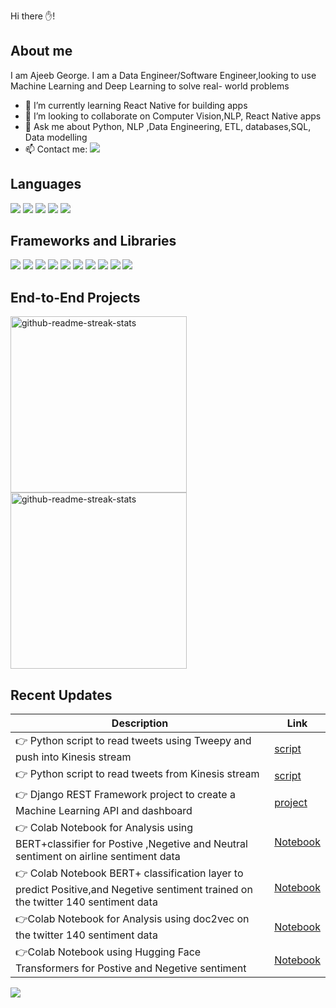 Hi there ✋!

## About me ##

I am Ajeeb George. I am a Data Engineer/Software Engineer,looking to use Machine Learning and Deep Learning to solve real- world problems

- 🌱 I’m currently learning React Native for building apps 
- 👯 I’m looking to collaborate on Computer Vision,NLP, React Native apps
- 💬 Ask me about Python, NLP ,Data Engineering, ETL, databases,SQL, Data modelling
- 📫 Contact me:   <a href="https://linkedin.com/in/ajeebgeorge" ><img src="https://img.shields.io/badge/-ajeebgeorge-blue?style=flat&logo=Linkedin&logoColor=white" /></a>




##  Languages ##
<p>
  <img src="https://img.shields.io/badge/Python-3776AB?style=for-the-badge&logo=python&logoColor=white" />
  <img src="https://img.shields.io/badge/HTML5-E34F26?style=for-the-badge&logo=html5&logoColor=white" />
  <img src="https://img.shields.io/badge/CSS3-1572B6?style=for-the-badge&logo=css3&logoColor=white" />
  <img src="https://img.shields.io/badge/JavaScript-323330?style=for-the-badge&logo=javascript&logoColor=F7DF1E" />
  <img src="https://img.shields.io/badge/perl-%2339457E.svg?style=for-the-badge&logo=perl&logoColor=white" />
 </p>
 
## Frameworks and Libraries ##
<p>
  <img src="https://img.shields.io/badge/jupyter-%23FA0F00.svg?style=for-the-badge&logo=jupyter&logoColor=white" />
  <img src="https://img.shields.io/badge/TensorFlow-%23FF6F00.svg?style=for-the-badge&logo=TensorFlow&logoColor=white" />
  <img src="https://img.shields.io/badge/Keras-%23D00000.svg?style=for-the-badge&logo=Keras&logoColor=white" />
  <img src="https://img.shields.io/badge/opencv-%23white.svg?style=for-the-badge&logo=opencv&logoColor=white" />
  <img src="https://img.shields.io/badge/scikit--learn-%23F7931E.svg?style=for-the-badge&logo=scikit-learn&logoColor=white" />
  <img src="https://img.shields.io/badge/DJANGO-REST-ff1709?style=for-the-badge&logo=django&logoColor=white&color=ff1709&labelColor=gray" />
  <img src="https://img.shields.io/badge/pandas-%23150458.svg?style=for-the-badge&logo=pandas&logoColor=white" />
  <img src="https://img.shields.io/badge/numpy-%23013243.svg?style=for-the-badge&logo=numpy&logoColor=white" />
  <img src="https://img.shields.io/badge/Matplotlib-%23ffffff.svg?style=for-the-badge&logo=Matplotlib&logoColor=black" />
  <img src="https://img.shields.io/badge/docker-%230db7ed.svg?style=for-the-badge&logo=docker&logoColor=white" />
</p>
  
  
  
  
## End-to-End Projects ##
<a href="https://github.com/agvar/Deep_Learning_Text.git" >
<img width="282"  src="https://denvercoder1-github-readme-stats.vercel.app/api/pin/?username=agvar&repo=Deep_Learning_Text&theme=react&bg_color=273849&title_color=F85D7F&icon_color=F8D866&hide_border=true&show_icons=false" alt="github-readme-streak-stats">
 </a>  
<a href="https://github.com/agvar/Prediction_Text.git" >
<img width="282" src="https://denvercoder1-github-readme-stats.vercel.app/api/pin/?username=agvar&repo=Prediction_Text&theme=react&bg_color=273849&title_color=F85D7F&icon_color=F8D866&hide_border=true&show_icons=false" alt="github-readme-streak-stats">
</a>  

## Recent Updates ##

Description   | Link
------------ | -------------
👉 Python script to read tweets using Tweepy and push into Kinesis stream | [script](https://github.com/agvar/Deep_Learning_Text/blob/master/twitter_streaming/twitter_streaming/producer/twitter_stream_message_producer.py)
👉 Python script to read tweets from Kinesis stream | [script](https://github.com/agvar/Deep_Learning_Text/blob/master/twitter_streaming/twitter_streaming/consumer/twitter_stream_message_consumer.py)
👉 Django REST Framework project to create a Machine Learning API and dashboard | [project](https://github.com/agvar/Prediction_Text/tree/master/Prediction_API)
👉 Colab Notebook for Analysis using BERT+classifier for Postive ,Negetive and Neutral sentiment on airline sentiment data|  [Notebook](https://github.com/agvar/Deep_Learning_Text/blob/5810ef018688c973ec6594b9bc29ed8def713692/deep_learning_DS/notebooks/Deep_Learning_BERT_Sentiment_Analysis_keras_v3.ipynb)
👉 Colab Notebook BERT+ classification layer to predict Positive,and Negetive sentiment trained on the twitter 140 sentiment data|  [Notebook](https://github.com/agvar/Deep_Learning_Text/blob/5810ef018688c973ec6594b9bc29ed8def713692/deep_learning_DS/notebooks/Deep_Learning_BERT_Sentiment_Analysis_keras.ipynb)
👉Colab Notebook for Analysis using doc2vec on the twitter 140 sentiment data |  [Notebook](https://github.com/agvar/Deep_Learning_Text/blob/master/deep_learning_DS/notebooks/Deep_Learning_Doc2vec_Sentiment_Analysis.ipynb)
👉Colab Notebook using Hugging Face Transformers for Postive and Negetive sentiment |  [Notebook](https://github.com/agvar/Deep_Learning_Text/blob/master/deep_learning_DS/notebooks/Colab_Deep_Learning_BERT_Sentiment_Analysis.ipynb)


<img align="center" src="https://github-readme-stats.vercel.app/api/top-langs/?username=agvar&layout=compact&theme=cobalt&hide_border=true" />


